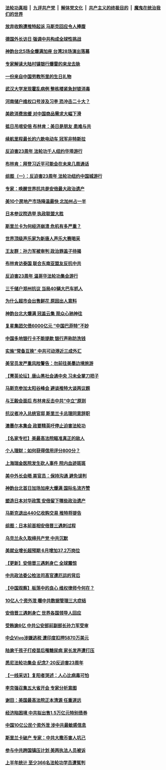 ####  [法轮功真相](../../../../basic/blob/master/README.md?t=07120501) &nbsp;|&nbsp; [九评共产党](../../../../9ping.md/blob/master/README.md?t=07120501) &nbsp;|&nbsp; [解体党文化](../../../../jtdwh.md/blob/master/README.md?t=07120501)  &nbsp;|&nbsp; [共产主义的终极目的](../../../../gczydzjmd.md/blob/master/README.md?t=07120501) &nbsp;|&nbsp; [魔鬼在统治我们的世界](../../../../mgztzwmdsj.md/blob/master/README.md?t=07120501) 

#### [放弃收购遭推特起诉 马斯克回应令人捧腹](../pages/nf4514/n13778622.md?t=07120501) 

#### [德国外长访日 强调中共构成全球性挑战](../pages/nf4514/n13778635.md?t=07120501) 

#### [神韵台北5场全爆满加座 台湾28场演出落幕](../pages/nf4514/n13778107.md?t=07120501) 

#### [专家解读大陆村镇银行爆雷的来龙去脉](../pages/nf4514/n13778412.md?t=07120501) 

#### [一份来自中国劳教所里的生日礼物](../pages/nf4514/n13777122.md?t=07120501) 

#### [武汉大学发现霍乱病例 整栋楼紧急封锁消毒](../pages/nf4514/n13778353.md?t=07120501) 

#### [河南储户维权口号涉及习李 恐冲击二十大？](../pages/nf4514/n13778148.md?t=07120501) 

#### [美欧消费放缓 对中国商品需求大幅下滑](../pages/nf4514/n13778291.md?t=07120501) 

#### [抵日吊唁安倍 布林肯：美日是朋友 患难与共](../pages/nf4514/n13778139.md?t=07120501) 

#### [续航里程最长的六款电动车 冠军非特斯拉](../pages/nf4514/n13775871.md?t=07120501) 

#### [反迫害23周年 法轮功千人纽约华埠游行](../pages/nf4514/n13777927.md?t=07120501) 

#### [布林肯：拜登习近平可能会在未来几周通话](../pages/nf4514/n13777923.md?t=07120501) 

#### [组图（一）：反迫害23周年 法轮功纽约中国城游行](../pages/nf4514/n13777329.md?t=07120501) 

#### [专家：唤醒世界抗共是安倍最大政治遗产](../pages/nf4514/n13777734.md?t=07120501) 

#### [美10个房地产市场降温最快 北加州占一半](../pages/nf4514/n13777755.md?t=07120501) 

#### [日本参议院选举 执政联盟大胜](../pages/nf4514/n13777660.md?t=07120501) 

#### [斯里兰卡为何经济崩溃 危机有多严重？](../pages/nf4514/n13777707.md?t=07120501) 

#### [世界顶级声乐家为新唐人声乐大赛喝采](../pages/nf4514/n13777178.md?t=07120501) 

#### [王友群：孙力军被审判 政治罪盖子待揭](../pages/nf4514/n13777444.md?t=07120501) 

#### [布林肯访泰国 联合东南亚盟友反抗中共](../pages/nf4514/n13777631.md?t=07120501) 

#### [反迫害23周年 温哥华法轮功集会游行](../pages/nf4514/n13777547.md?t=07120501) 

#### [三千储户郑州抗议 当局40辆大巴车抓人](../pages/nf4514/n13777593.md?t=07120501) 

#### [为什么超市会出售鲜花 原因出人意料](../pages/nf4514/n13773740.md?t=07120501) 

#### [神韵台北大爆满 冠盖云集 观众心驰神往](../pages/nf4514/n13777380.md?t=07120501) 

#### [复星集团欠债6000亿元 “中国巴菲特”不妙](../pages/nf4514/n13777353.md?t=07120501) 

#### [中国多地银行卡不能提款 银行声称防洗钱](../pages/nf4514/n13777471.md?t=07120501) 

#### [实施“常备互换” 中共可动港近三成外汇](../pages/nf4514/n13777440.md?t=07120501) 

#### [美官员发严重风险警告：勿前往美墨边境旅游](../pages/nf4514/n13776731.md?t=07120501) 

#### [【菁英论坛】唐山黑社会通中央 习未全掌刀把子](../pages/nf4514/n13777318.md?t=07120501) 

#### [马斯克参加太阳谷峰会 避谈推特大谈两议题](../pages/nf4514/n13777239.md?t=07120501) 

#### [与王毅会面后 布林肯反击中共“中立”原则](../pages/nf4514/n13777225.md?t=07120501) 

#### [抗议者冲入总统官邸 斯里兰卡总理同意辞职](../pages/nf4514/n13777175.md?t=07120501) 

#### [澳墨尔本集会 政要精英吁停止迫害法轮功](../pages/nf4514/n13777108.md?t=07120501) 

#### [【名家专栏】美最高法院瞄准真正的敌人](../pages/nf4514/n13776470.md?t=07120501) 

#### [个人理财：如何获得信用评分800分？](../pages/nf4514/n13776779.md?t=07120501) 

#### [上海瑞金医院发生砍人事件 院内血迹斑斑](../pages/nf4514/n13776979.md?t=07120501) 

#### [美中外长会晤 美官员：保持沟通 避免误判](../pages/nf4514/n13776804.md?t=07120501) 

#### [神韵台北首日加场加座大爆满 国际名流齐赞](../pages/nf4514/n13776796.md?t=07120501) 

#### [塑造日本对华政策 安倍留下哪些政治遗产](../pages/nf4514/n13776740.md?t=07120501) 

#### [马斯克退出440亿收购交易 推特将提告](../pages/nf4514/n13776721.md?t=07120501) 

#### [组图：日本前首相安倍晋三遇刺过程](../pages/nf4514/n13776566.md?t=07120501) 

#### [乌克兰永久取缔共产党 中共沉默](../pages/nf4514/n13776458.md?t=07120501) 

#### [美就业增长超预期 6月增加37.2万岗位](../pages/nf4514/n13776506.md?t=07120501) 

#### [【更新】安倍晋三遇刺身亡 全球震惊](../pages/nf4514/n13776111.md?t=07120501) 

#### [中共政法委公检法司高官遭厄运的背后](../pages/nf4514/n13774880.md?t=07120501) 

#### [【中国观察】板荡中的良心 维权律师今何在？](../pages/nf4514/n13775584.md?t=07120501) 

#### [10亿人个资外泄 曝中共数据管理三大症结](../pages/nf4514/n13776066.md?t=07120501) 

#### [安倍晋三遇刺身亡 世界各国领导人回应](../pages/nf4514/n13776442.md?t=07120501) 

#### [受贿逾6亿 中共公安部前副部长孙力军受审](../pages/nf4514/n13776362.md?t=07120501) 

#### [中企Vivo涉嫌逃税 遭印度扣押5870万美元](../pages/nf4514/n13776375.md?t=07120501) 

#### [陆逾千孩子打疫苗后罹糖尿病 家长发声遭打压](../pages/nf4514/n13776246.md?t=07120501) 

#### [悉尼法轮功集会 纪念7‧20反迫害23周年](../pages/nf4514/n13776010.md?t=07120501) 

#### [【一线采访】复阳者哭述：人心比病毒可怕](../pages/nf4514/n13776079.md?t=07120501) 

#### [李克强召集五大省开会 专家分析意图](../pages/nf4514/n13776215.md?t=07120501) 

#### [谢田：美国最高法院正本清源 任重道远](../pages/nf4514/n13776211.md?t=07120501) 

#### [经济陷困境 中共拟出售1.5万亿元特别债券](../pages/nf4514/n13776080.md?t=07120501) 

#### [中国10亿公民个资外泄 涉中共最敏感信息](../pages/nf4514/n13775953.md?t=07120501) 

#### [斯里兰卡破产 专家：中共大撒币害人坑己](../pages/nf4514/n13775779.md?t=07120501) 

#### [参与中共跨国镇压计划 美两执法人员被诉](../pages/nf4514/n13775954.md?t=07120501) 

#### [上半年统计 至少366名法轮功学员遭冤判](../pages/nf4514/n13775603.md?t=07120501) 

